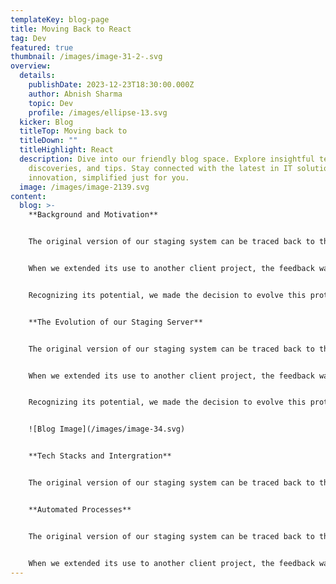 ```yaml
---
templateKey: blog-page
title: Moving Back to React
tag: Dev
featured: true
thumbnail: /images/image-31-2-.svg
overview:
  details:
    publishDate: 2023-12-23T18:30:00.000Z
    author: Abnish Sharma
    topic: Dev
    profile: /images/ellipse-13.svg
  kicker: Blog
  titleTop: Moving back to
  titleDown: ""
  titleHighlight: React
  description: Dive into our friendly blog space. Explore insightful tech tales,
    discoveries, and tips. Stay connected with the latest in IT solutions and
    innovation, simplified just for you.
  image: /images/image-2139.svg
content:
  blog: >-
    **Background and Motivation**


    The original version of our staging system can be traced back to the Martin Garrix project where we had a need for ensuring that the preview environment for the client was behind a secure login to ensure the project would not leak before the release date. We threw together a quick prototype that we continuously used during the project.


    When we extended its use to another client project, the feedback was overwhelmingly positive. The prototype succeeded in addressing security concerns and the gaps in our deployment process became evident. It wasn’t just a tool; it was a solution that filled a significant gap in our workflow.


    Recognizing its potential, we made the decision to evolve this prototype into a full-fledged system. Our aim? To make it a cornerstone of our deployment process, ensuring security, efficiency and consistency in every project we undertook.


    **The Evolution of our Staging Server**


    The original version of our staging system can be traced back to the Martin Garrix project where we had a need for ensuring that the preview environment for the client was behind a secure login to ensure the project would not leak before the release date. We threw together a quick prototype that we continuously used during the project


    When we extended its use to another client project, the feedback was overwhelmingly positive. The prototype succeeded in addressing security concerns and the gaps in our deployment process became evident. It wasn’t just a tool; it was a solution that filled a significant gap in our workflow.


    Recognizing its potential, we made the decision to evolve this prototype into a full-fledged system. Our aim? To make it a cornerstone of our deployment process, ensuring security, efficiency and consistency in every project we undertook


    ![Blog Image](/images/image-34.svg)


    **Tech Stacks and Intergration**


    The original version of our staging system can be traced back to the Martin Garrix project where we had a need for ensuring that the preview environment for the client was behind a secure login to ensure the project would not leak before the release date. We threw together a quick prototype that we continuously used during the project.


    **Automated Processes**


    The original version of our staging system can be traced back to the Martin Garrix project where we had a need for ensuring that the preview environment for the client was behind a secure login to ensure the project would not leak before the release date. We threw together a quick prototype that we continuously used during the project.


    When we extended its use to another client project, the feedback was overwhelmingly positive. The prototype succeeded in addressing security concerns and the gaps in our deployment process became evident. It wasn’t just a tool; it was a solution that filled a significant gap in our workflow.
---
```

